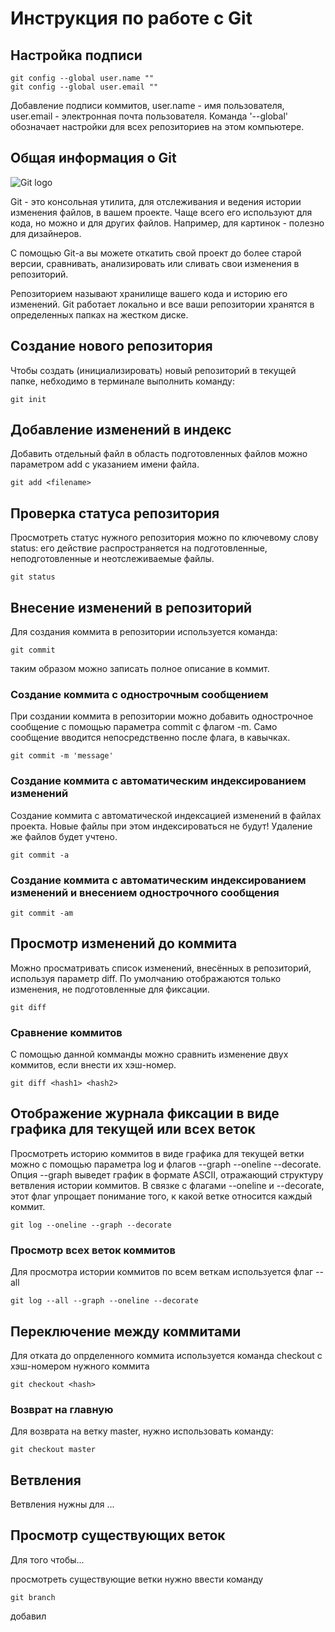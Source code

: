 # **Инструкция по работе с Git**

## Настройка подписи

    git config --global user.name ""
    git config --global user.email ""

Добавление подписи коммитов, user.name - имя пользователя, user.email - электронная почта пользователя. Команда '--global' обозначает настройки для всех репозиториев на этом компьютере.

## Общая информация о Git

![Git logo](git.jpg)

Git - это консольная утилита, для отслеживания и ведения истории изменения файлов, в вашем проекте. Чаще всего его используют для кода, но можно и для других файлов. Например, для картинок - полезно для дизайнеров.

С помощью Git-a вы можете откатить свой проект до более старой версии, сравнивать, анализировать или сливать свои изменения в репозиторий.

Репозиторием называют хранилище вашего кода и историю его изменений. Git работает локально и все ваши репозитории хранятся в определенных папках на жестком диске.

## Создание нового репозитория

Чтобы создать (инициализировать) новый репозиторий в текущей папке, небходимо в терминале выполнить команду:

    git init

## Добавление изменений в индекс

Добавить отдельный файл в область подготовленных файлов можно параметром add с указанием имени файла.

    git add <filename>

## Проверка статуса репозитория

Просмотреть статус нужного репозитория можно по ключевому слову status: его действие распространяется на подготовленные, неподготовленные и неотслеживаемые файлы.

    git status

## Внесение изменений в репозиторий

Для создания коммита в репозитории используется команда:

    git commit

таким образом можно записать полное описание в коммит.

### Создание коммита с однострочным сообщением

При создании коммита в репозитории можно добавить однострочное сообщение с помощью параметра commit с флагом -m. Само сообщение вводится непосредственно после флага, в кавычках.

    git commit -m 'message'

### Создание коммита с автоматическим индексированием изменений

Создание коммита с автоматической индексацией изменений в файлах
проекта. Новые файлы при этом индексироваться не будут! Удаление же файлов
будет учтено.

    git commit -a

### Создание коммита с автоматическим индексированием изменений и внесением однострочного сообщения

    git commit -am

## Просмотр изменений до коммита

Можно просматривать список изменений, внесённых в репозиторий, используя параметр diff. По умолчанию отображаются только изменения, не подготовленные для фиксации.

    git diff

### Сравнение коммитов

С помощью данной комманды можно сравнить изменение двух коммитов, если внести их хэш-номер.

    git diff <hash1> <hash2>

## Отображение журнала фиксации в виде графика для текущей или всех веток

Просмотреть историю коммитов в виде графика для текущей ветки можно с помощью параметра log и флагов --graph --oneline --decorate. Опция --graph выведет график в формате ASCII, отражающий структуру ветвления истории коммитов. В связке с флагами --oneline и --decorate, этот флаг упрощает понимание того, к какой ветке относится каждый коммит.

    git log --oneline --graph --decorate

### Просмотр всех веток коммитов

Для просмотра истории коммитов по всем веткам используется флаг --all

    git log --all --graph --oneline --decorate

## Переключение между коммитами

Для отката до опрделенного коммита используется команда checkout с хэш-номером нужного коммита

    git checkout <hash>

### Возврат на главную

Для возврата на ветку master, нужно использовать команду:

    git checkout master

## Ветвления

Ветвления нужны для ...

## Просмотр существующих веток

Для того чтобы...

просмотреть существующие ветки нужно ввести команду

    git branch

добавил
